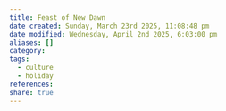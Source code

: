 ```yaml
---
title: Feast of New Dawn
date created: Sunday, March 23rd 2025, 11:08:48 pm
date modified: Wednesday, April 2nd 2025, 6:03:00 pm
aliases: []
category: 
tags:
  - culture
  - holiday
references: 
share: true
---
```

